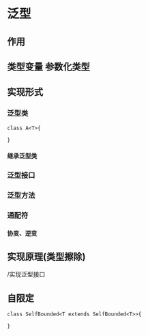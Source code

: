 # 泛型

## 作用

## 类型变量 参数化类型
## 实现形式

### 泛型类
```
class A<T>{

}
```
#### 继承泛型类


### 泛型接口

### 泛型方法

### 通配符

#### 协变、逆变

## 实现原理(类型擦除)

/实现泛型接口

## 自限定
```
class SelfBounded<T extends SelfBounded<T>>{

}
```
